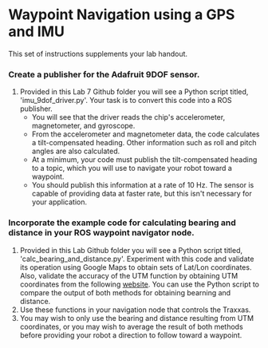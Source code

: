 # Waypoint Navigation using a GPS and IMU

This set of instructions supplements your lab handout.


### Create a publisher for the Adafruit 9DOF sensor.
1. Provided in this Lab 7 Github folder you will see a Python script titled, 'imu_9dof_driver.py'.  Your task is to convert this code into a ROS publisher.
    + You will see that the driver reads the chip's accelerometer, magnetometer, and gyroscope.  
    + From the accelerometer and magnetometer data, the code calculates a tilt-compensated heading.  Other information such as roll and pitch angles are also calculated.
    + At a minimum, your code must publish the tilt-compensated heading to a topic, which you will use to navigate your robot toward a waypoint.   
    + You should publish this information at a rate of 10 Hz.  The sensor is capable of providing data at faster rate, but this isn't necessary for your application.  

### Incorporate the example code for calculating bearing and distance in your ROS waypoint navigator node.
1.  Provided in this Lab Github folder you will see a Python script titled, 'calc_bearing_and_distance.py'.  Experiment with this code and validate its operation using Google Maps to obtain sets of Lat/Lon coordinates.  Also, validate the accuracy of the UTM function by obtaining UTM coordinates from the following [website](https://mappingsupport.com/p/coordinates-utm-google-maps.html).  You can use the Python script to compare the output of both methods for obtaining bearning and distance.
2.  Use these functions in your navigation node that controls the Traxxas.  
3.  You may wish to only use the bearing and distance resulting from UTM coordinates, or you may wish to average the result of both methods before providing your robot a direction to follow toward a waypoint.
